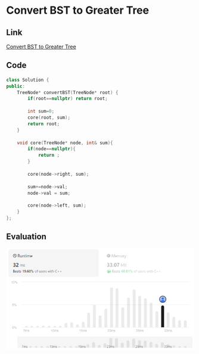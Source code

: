 # Convert BST to Greater Tree
## Link
[Convert BST to Greater Tree](https://leetcode.com/problems/convert-bst-to-greater-tree/description/)

## Code
```cpp
class Solution {
public:
    TreeNode* convertBST(TreeNode* root) {
        if(root==nullptr) return root;
        
        int sum=0;
        core(root, sum);
        return root;
    }

    void core(TreeNode* node, int& sum){
        if(node==nullptr){
            return ;
        }

        core(node->right, sum);
        
        sum+=node->val;
        node->val = sum;
    
        core(node->left, sum);
    }
};
```

## Evaluation
![Convert BST to Greater Tree](./34_img.png)